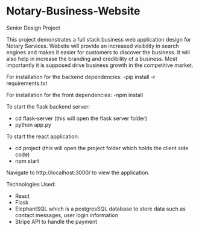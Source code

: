 # Notary-Business-Website
Senior Design Project


This project demonstrates a full stack business web application design for Notary Services. Website will provide an increased visibility in search engines and makes it easier for customers to discover the business. It will also help in increase the branding and credibility of a business. Most importantly it is supposed drive business growth in the competitive market. 

For installation for the backend dependencies: 
-pip install -r requirements.txt

For installation for the front dependencies: 
-npm install

To start the flask backend server:
- cd flask-server (this will open the flask server folder)
- python app.py

To start the react application:
- cd project (this will open the project folder which holds the client side code)
- npm start

Navigate to http://localhost:3000/ to view the application. 

Technologies Used: 
- React
- Flask 
- ElephantSQL which is a postgresSQL database to store data such as contact messages, user login information
- Stripe API to handle the payment

